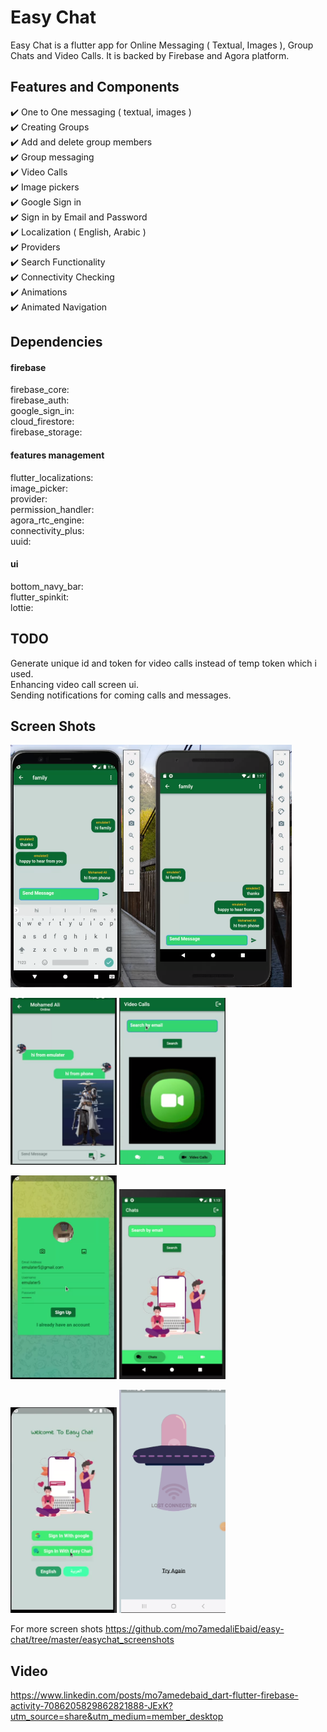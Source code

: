 # Easy Chat
Easy Chat is a flutter app for Online Messaging ( Textual, Images ), Group Chats and Video Calls. It is backed by Firebase and Agora platform.      


## Features and Components

✔️ One to One messaging ( textual, images ) <br />
✔️ Creating Groups <br />
✔️ Add and delete group members <br />
✔️ Group messaging <br />
✔️ Video Calls <br />
✔️ Image pickers <br />
✔️ Google Sign in <br />
✔️ Sign in by Email and Password <br />
✔️ Localization ( English, Arabic ) <br />
✔️ Providers <br />
✔️ Search Functionality <br />
✔️ Connectivity Checking  <br />
✔️ Animations <br />
✔️ Animated Navigation <br />


## Dependencies

#### firebase
firebase_core:      
firebase_auth:      
google_sign_in:     
cloud_firestore:        
firebase_storage:       



#### features management
flutter_localizations:      
image_picker:       
provider:       
permission_handler:     
agora_rtc_engine:       
connectivity_plus:      
uuid:       



#### ui
bottom_navy_bar:        
flutter_spinkit:            
lottie:     

## TODO
Generate unique id and token for video calls instead of temp token which i used.       
Enhancing video call screen ui.        
Sending notifications for coming calls and messages.        


## Screen Shots

<p float="left">
  <img src="https://github.com/mo7amedaliEbaid/easy-chat/blob/2c6808e1c4103bd296aa6a690c91a3582f9dce2a/easychat_screenshots/room1.png" width="450" />
</p>
<p float="left">
   <img src="https://github.com/mo7amedaliEbaid/easy-chat/blob/2c6808e1c4103bd296aa6a690c91a3582f9dce2a/easychat_screenshots/onetoone.png" width="170" />
   <img src="https://github.com/mo7amedaliEbaid/easy-chat/blob/2c6808e1c4103bd296aa6a690c91a3582f9dce2a/easychat_screenshots/videocall.png" width="170" />
</p>
<p float="left">
  <img src="https://github.com/mo7amedaliEbaid/easy-chat/blob/2c6808e1c4103bd296aa6a690c91a3582f9dce2a/easychat_screenshots/creatacc2.png" width="170" />
  <img src="https://github.com/mo7amedaliEbaid/easy-chat/blob/2c6808e1c4103bd296aa6a690c91a3582f9dce2a/easychat_screenshots/chats.png" width="170" /> 
</p>
<p float="left">
   <img src="https://github.com/mo7amedaliEbaid/easy-chat/blob/2c6808e1c4103bd296aa6a690c91a3582f9dce2a/easychat_screenshots/onboarding.png" width="170" />
   <img src="https://github.com/mo7amedaliEbaid/easy-chat/blob/2c6808e1c4103bd296aa6a690c91a3582f9dce2a/easychat_screenshots/offline.png" width="170" />
</p>

For more screen shots https://github.com/mo7amedaliEbaid/easy-chat/tree/master/easychat_screenshots                     


## Video
https://www.linkedin.com/posts/mo7amedebaid_dart-flutter-firebase-activity-7086205829862821888-JExK?utm_source=share&utm_medium=member_desktop
